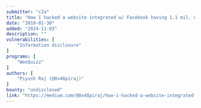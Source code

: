 ```yaml
---
submitter: "c2a"
title: "How I hacked a website integrated w/ Facebook having 1.1 mil. users under 45 seconds."
date: "2019-01-30"
added: "2024-11-03"
description: ""
vulnerabilities: [
    "Information disclosure"
]
programs: [
    "WeeQuizz"
]
authors: [
    "Piyush Raj (@0x48piraj)"
]
bounty: "undisclosed"
link: "https://medium.com/@0x48piraj/how-i-hacked-a-website-integrated-w-facebook-having-1-1-mil-users-under-45-seconds-e4adcfe8ccd6"
---
```




